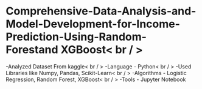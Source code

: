 # Comprehensive-Data-Analysis-and-Model-Development-for-Income-Prediction-Using-Random-Forestand XGBoost< br / >
-Analyzed Dataset From kaggle< br / >
-Language - Python< br / >
-Used Libraries like Numpy, Pandas, Scikit-Learn< br / >
-Algorithms - Logistic Regression, Random Forest, XGBoost< br / >
-Tools - Jupyter Notebook
